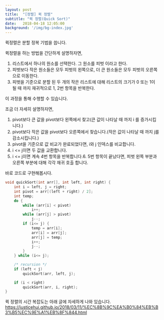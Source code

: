 ```yaml
---
layout: post
title:  "[정렬] 퀵 정렬"
subtitle: "퀵 정렬(Quick Sort)"
date:   2018-04-18 12:05:00
background: '/img/bg-index.jpg'
---
```


퀵정렬은 분할 정복 기법을 씁니다.

퀵정렬을 하는 방법을 간단하게 설명하자면,<br>
1. 리스트에서 하나의 원소를 선택한다. 그 원소를 피벗 이라고 한다.
2. 피벗보다 작은 원소들은 모두 피벗의 왼쪽으로, 더 큰 원소들은 모두 피벗의 오른쪽으로 이동한다.
3. 피벗을 기준으로 분할 된 두 개의 작은 리스트에 대해 리스트의 크기가 0 또는 1이 될 때 까지 재귀적으로 1, 2번 항목을 반복한다.

이 과정을 통해 수행할 수 있습니다.

조금 더 자세히 설명하자면,<br>
1. pivot보다 큰 값을 pivot보다 왼쪽에서 찾고(큰 값이 나타날 때 까지 i 를 증가시킵니다.)
2. pivot보다 작은 값을 pivot보다 오른쪽에서 찾습니다.(작은 값이 나타날 때 까지 j를 감소시킵니다.)
3. pivot을 기준으로 값 비교가 완료되었다면, i와 j 인덱스를 비교합니다.
4. i <= j이면 두 값을 교환합니다.
5. i <= j이면 계속 4번 항목을 반복합니다.6. 5번 항목이 끝났다면, 피벗 왼쪽 부분과 오른쪽 부분에 대해 각각 재귀 호출 합니다.

바로 코드로 구현해봅시다.
```cpp
void quickSort(int arr[], int left, int right) {
    int i = left, j = right;
    int pivot = arr[(left + right) / 2];
    int temp;
    do {
        while (arr[i] < pivot)
            i++;
        while (arr[j] > pivot)
            j--;
        if (i<= j) {
            temp = arr[i];
            arr[i] = arr[j];
            arr[j] = temp;
            i++;
            j--;
        }
    } while (i<= j);

    /* recursion */
    if (left < j)
        quickSort(arr, left, j);

    if (i < right)
        quickSort(arr, i, right);
}
```

퀵 정렬의 시간 복잡도는 아래 글에 자세하게 나와 있습니다.
https://justicehui.github.io/2018/03/11/%EC%8B%9C%EA%B0%84%EB%B3%B5%EC%9E%A1%EB%8F%844.html
